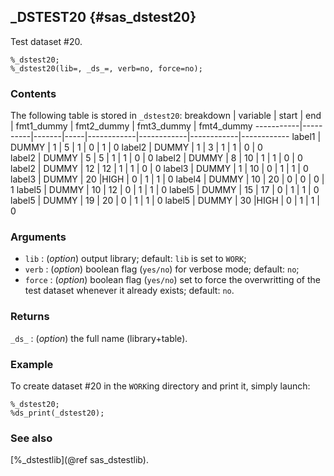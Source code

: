 ## _DSTEST20 {#sas_dstest20}
Test dataset #20.

	%_dstest20;
	%_dstest20(lib=, _ds_=, verb=no, force=no);

### Contents
The following table is stored in `_dstest20`:
 breakdown | variable | start | end | fmt1_dummy | fmt2_dummy | fmt3_dummy | fmt4_dummy
-----------|----------|-------|-----|------------|------------|------------|------------
  label1   |   DUMMY  |   1   |  5	|      1	 |      0	  |      1	   |      0
  label2   |   DUMMY  |   1   |  3	|      1	 |      1	  |      0	   |      0  
  label2   |   DUMMY  |   5   |  5	|      1	 |      1 	  |      0	   |      0
  label2   |   DUMMY  |   8   |  10	|      1	 |      1 	  |      0	   |      0
  label2   |   DUMMY  |   12  |  12	|      1	 |      1 	  |      0	   |      0
  label3   |   DUMMY  |   1   |  10	|      0	 |      1 	  |      1	   |      0
  label3   |   DUMMY  |   20  |HIGH |      0	 |      1	  |      1	   |      0
  label4   |   DUMMY  |   10  |  20	|      0	 |      0	  |      0	   |      1
  label5   |   DUMMY  |   10  |  12	|      0	 |      1	  |      1	   |      0
  label5   |   DUMMY  |   15  |  17	|      0	 |      1	  |      1	   |      0
  label5   |   DUMMY  |   19  |  20	|      0	 |      1	  |      1	   |      0
  label5   |   DUMMY  |   30  |HIGH	|      0	 |      1	  |      1	   |      0

### Arguments
* `lib` : (_option_) output library; default: `lib` is set to `WORK`;
* `verb` : (_option_) boolean flag (`yes/no`) for verbose mode; default: `no`;
* `force` : (_option_) boolean flag (`yes/no`) set to force the overwritting of the
	test dataset whenever it already exists; default: `no`. 

### Returns
`_ds_` : (_option_) the full name (library+table).

### Example
To create dataset #20 in the `WORK`ing directory and print it, simply launch:
	
	%_dstest20;
	%ds_print(_dstest20);

### See also
[%_dstestlib](@ref sas_dstestlib).
